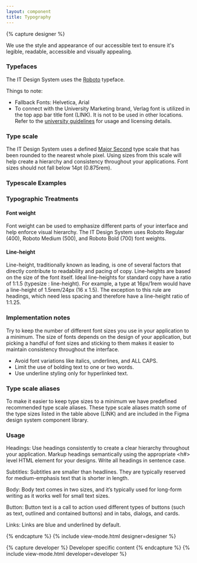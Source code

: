 ```yaml
---
layout: component
title: Typography
---
```


{% capture designer %}

We use the style and appearance of our accessible text to ensure it's legible,
readable, accessible and visually appealing.

### Typefaces

The IT Design System uses the [Roboto][] typeface.

Things to note:

+ Fallback Fonts: Helvetica, Arial 
+ To connect with the University Marketing brand, Verlag font is utilized in the top app bar title font (LINK). It is not to be used in other locations. Refer to the [university guidelines](https://brand.wisc.edu/web/typography/) for usage and licensing details.

### Type scale

The IT Design System uses a defined [Major Second](https://type-scale.com/?size=16&scale=1.125&text=A%20Visual%20Type%20Scale&webfont=Libre+Baskerville&font-family=%27Libre%20Baskerville%27,%20serif&font-weight=400&font-family-headers=&font-weight-headers=inherit&background-color=white&font-color=#333) type scale that has been rounded to the nearest whole pixel. Using sizes from this scale will help create a hierarchy and consistency throughout your applications. Font sizes should not fall below 14pt (0.875rem). 

### Typescale Examples



### Typographic Treatments

#### Font weight

Font weight can be used to emphasize different parts of your interface and help enforce visual hierarchy. The IT Design System uses Roboto Regular (400), Roboto Medium (500), and Roboto Bold (700) font weights. 

#### Line-height

Line-height, traditionally known as leading, is one of several factors that directly contribute to readability and pacing of copy. Line-heights are based on the size of the font itself. Ideal line-heights for standard copy have a ratio of 1:1.5 (typesize : line-height). For example, a type at 16px/1rem would have a line-height of 1.5rem/24px (16 x 1.5). The exception to this rule are headings, which need less spacing and therefore have a line-height ratio of 1:1.25.

### Implementation notes

Try to keep the number of different font sizes you use in your application to a minimum. The size of fonts depends on the design of your application, but picking a handful of font sizes and sticking to them makes it easier to maintain consistency throughout the interface.

+ Avoid font variations like italics, underlines, and ALL CAPS. 
+ Limit the use of bolding text to one or two words. 
+ Use underline styling only for hyperlinked text.

### Type scale aliases

To make it easier to keep type sizes to a minimum we have predefined recommended type scale aliases. These type scale aliases match some of the type sizes listed in the table above (LINK) and are included in the Figma design system component library. 



### Usage

Headings: Use headings consistently to create a clear hierarchy throughout your application. Markup headings semantically using the appropriate <h#> level HTML element for your designs. Write all headings in sentence case.

Subtitles: Subtitles are smaller than headlines. They are typically reserved for medium-emphasis text that is shorter in length.

Body: Body text comes in two sizes, and it’s typically used for long-form writing as it works well for small text sizes.

Button: Button text is a call to action used different types of buttons (such as text, outlined and contained buttons) and in tabs, dialogs, and cards.

Links: Links are blue and underlined by default.



{% endcapture %}
{% include view-mode.html designer=designer %}

{% capture developer %}
	Developer specific content
{% endcapture %}
{% include view-mode.html developer=developer %}

[Roboto]: https://fonts.google.com/specimen/Roboto
